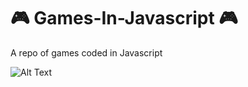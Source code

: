 # :video_game: Games-In-Javascript :video_game:
A repo of games coded in Javascript

![Alt Text](https://github.com/johnny-liaw/Games-In-Javascript/blob/master/candy-crush-demo.gif)
